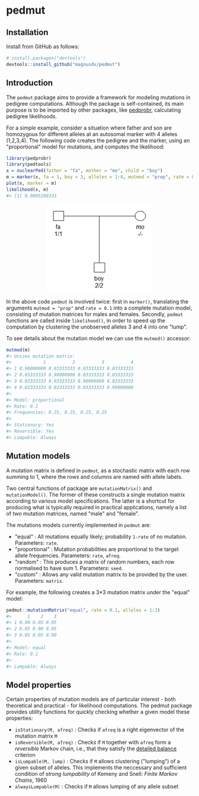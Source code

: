 <!-- README.md is generated from README.Rmd. Please edit that file -->
pedmut
======

Installation
------------

Install from GitHub as follows:

``` r
# install.packages("devtools")
devtools::install_github("magnusdv/pedmut")
```

Introduction
------------

The `pedmut` package aims to provide a framework for modeling mutations in pedigree computations. Although the package is self-contained, its main purpose is to be imported by other packages, like [pedprobr](https://github.com/magnusdv/pedprobr), calculating pedigree likelihoods.

For a simple example, consider a situation where father and son are homozygous for different alleles at an autosomal marker with 4 alleles (1,2,3,4). The following code creates the pedigree and the marker, using an "proportional" model for mutations, and computes the likelihood:

``` r
library(pedprobr)
library(pedtools)
x = nuclearPed(father = "fa", mother = "mo", child = "boy")
m = marker(x, fa = 1, boy = 2, alleles = 1:4, mutmod = "prop", rate = 0.1)
plot(x, marker = m)
likelihood(x, m)
#> [1] 0.0005208333
```

<img src="man/figures/README-unnamed-chunk-4-1.png" style="display: block; margin: auto;" />

In the above code `pedmut` is involved twice: first in `marker()`, translating the arguments `mutmod = "prop"` and `rate = 0.1` into a complete mutation model, consisting of mutation matrices for males and females. Secondly, `pedmut` functions are called inside `likelihood()`, in order to speed up the computation by clustering the unobserved alleles 3 and 4 into one "lump".

To see details about the mutation model we can use the `mutmod()` accessor:

``` r
mutmod(m)
#> Unisex mutation matrix:
#>            1          2          3          4
#> 1 0.90000000 0.03333333 0.03333333 0.03333333
#> 2 0.03333333 0.90000000 0.03333333 0.03333333
#> 3 0.03333333 0.03333333 0.90000000 0.03333333
#> 4 0.03333333 0.03333333 0.03333333 0.90000000
#> 
#> Model: proportional 
#> Rate: 0.1 
#> Frequencies: 0.25, 0.25, 0.25, 0.25 
#> 
#> Stationary: Yes 
#> Reversible: Yes 
#> Lumpable: Always
```

Mutation models
---------------

A mutation matrix is defined in `pedmut`, as a stochastic matrix with each row summing to 1, where the rows and columns are named with allele labels.

Two central functions of package are `mutationMatrix()` and `mutationModel()`. The former of these constructs a single mutation matrix according to various model specifications. The latter is a shortcut for producing what is typically required in practical applications, namely a list of *two* mutation matrices, named "male" and "female".

The mutations models currently implemented in `pedmut` are:

-   "equal" : All mutations equally likely; probability `1-rate` of no mutation. Parameters: `rate`.
-   "proportional" : Mutation probabilities are proportional to the target allele frequencies. Parameters: `rate`, `afreq`.
-   "random" : This produces a matrix of random numbers, each row normalised to have sum 1. Parameters: `seed`.
-   "custom" : Allows any valid mutation matrix to be provided by the user. Parameters: `matrix`.

For example, the following creates a 3\*3 mutation matrix under the "equal" model:

``` r
pedmut::mutationMatrix("equal", rate = 0.1, alleles = 1:3)
#>      1    2    3
#> 1 0.90 0.05 0.05
#> 2 0.05 0.90 0.05
#> 3 0.05 0.05 0.90
#> 
#> Model: equal 
#> Rate: 0.1 
#> 
#> Lumpable: Always
```

Model properties
----------------

Certain properties of mutation models are of particular interest - both theoretical and practical - for likelihood computations. The pedmut package provides utility functions for quickly checking whether a given model these properties:

-   `isStationary(M, afreq)` : Checks if `afreq` is a right eigenvector of the mutation matrix `M`
-   `isReversible(M, afreq)` : Checks if `M` together with `afreq` form a *reversible* Markov chain, i.e., that they satisfy the [detailed balance](https://en.wikipedia.org/wiki/Detailed_balance) criterion
-   `isLumpable(M, lump)` : Checks if `M` allows clustering ("lumping") of a given subset of alleles. This implements the neccessary and sufficient condition of *strong lumpability* of Kemeny and Snell: *Finite Markov Chains*, 1960
-   `alwaysLumpable(M)` : Checks if `M` allows lumping of any allele subset
